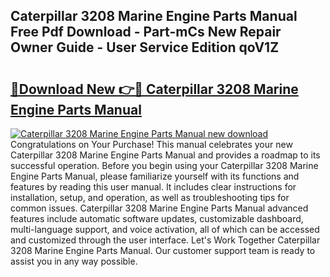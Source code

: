 ## Caterpillar 3208 Marine Engine Parts Manual Free Pdf Download - Part-mCs New Repair Owner Guide - User Service Edition qoV1Z

# <h2><a href="http://bc82495.oget.top/?id=Caterpillar+3208+Marine+Engine+Parts+Manual">🔗Download New 👉🔴 Caterpillar 3208 Marine Engine Parts Manual</a></h2>

[![Caterpillar 3208 Marine Engine Parts Manual new download](https://i.imgur.com/5g1atiW.png)](http://bc82495.oget.top/?id=Caterpillar+3208+Marine+Engine+Parts+Manual)
Congratulations on Your Purchase! This manual celebrates your new Caterpillar 3208 Marine Engine Parts Manual and provides a roadmap to its successful operation. Before you begin using your Caterpillar 3208 Marine Engine Parts Manual, please familiarize yourself with its functions and features by reading this user manual. It includes clear instructions for installation, setup, and operation, as well as troubleshooting tips for common issues. Caterpillar 3208 Marine Engine Parts Manual advanced features include automatic software updates, customizable dashboard, multi-language support, and voice activation, all of which can be accessed and customized through the user interface. Let's Work Together Caterpillar 3208 Marine Engine Parts Manual. Our customer support team is ready to assist you in any way possible.
